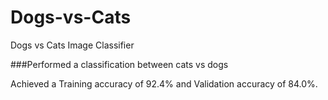# Dogs-vs-Cats
Dogs vs Cats Image Classifier

###Performed a classification between cats vs dogs

Achieved a Training accuracy of 92.4% and Validation accuracy of 84.0%.

